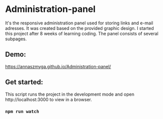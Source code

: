 # Administration-panel

It's the responsive administration panel used for storing links and e-mail adresses. It was created based on the provided graphic design. I started this project after 8 weeks of learning coding. The panel consists of several subpages.

## Demo:

https://annaszmyga.github.io/Administration-panel/

## Get started:

This script runs the project in the development mode and open http://localhost:3000 to view in a browser.
### `npm run watch`

